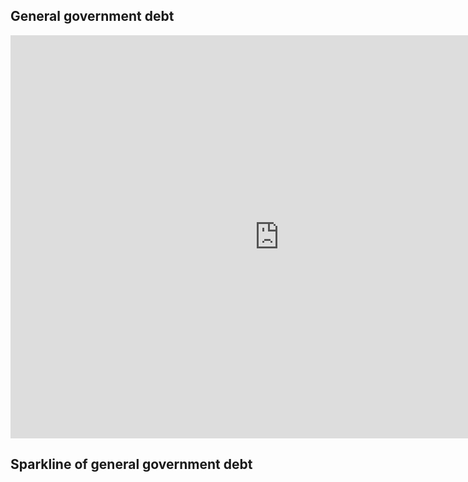 ## General government debt
<iframe src="https://data.oecd.org/chart/6Y33" width="860" height="645" style="border: 0" mozallowfullscreen="true" webkitallowfullscreen="true" allowfullscreen="true"><a href="https://data.oecd.org/chart/6Y33" target="_blank">OECD Chart: General government debt, Total, % of GDP, Annual, 2021</a></iframe>

## Sparkline of general government debt
<div class="flourish-embed flourish-chart" data-src="visualisation/12594735"><script src="https://public.flourish.studio/resources/embed.js"></script></div>

##
